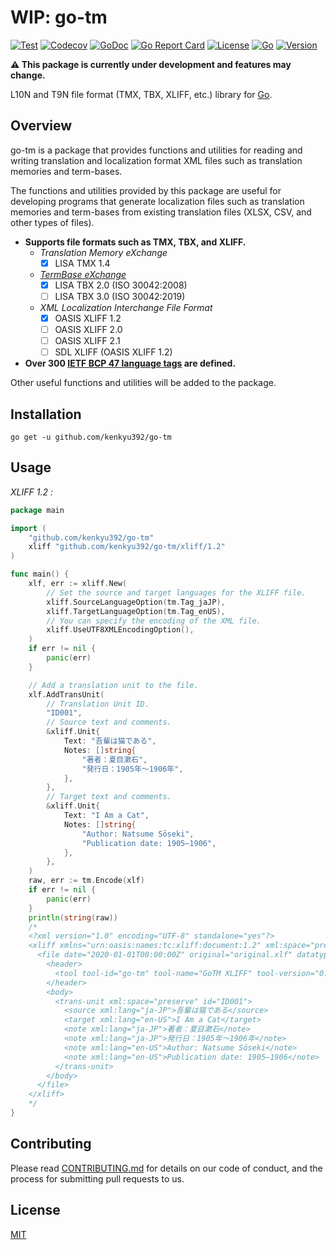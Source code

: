 # WIP: go-tm

[![Test](https://github.com/kenkyu392/go-tm/workflows/test/badge.svg)](https://github.com/kenkyu392/go-tm)
[![Codecov](https://codecov.io/gh/kenkyu392/go-tm/branch/master/graph/badge.svg)](https://codecov.io/gh/kenkyu392/go-tm)
[![GoDoc](https://godoc.org/github.com/kenkyu392/go-tm?status.svg)](https://godoc.org/github.com/kenkyu392/go-tm)
[![Go Report Card](https://goreportcard.com/badge/github.com/kenkyu392/go-tm)](https://goreportcard.com/report/github.com/kenkyu392/go-tm)
[![License](https://img.shields.io/github/license/kenkyu392/go-tm.svg)](LICENSE)
[![Go](https://img.shields.io/badge/go-1.14+-00ADD8.svg)](https://golang.org/)
[![Version](https://img.shields.io/badge/version-0.0.X-00A29C.svg)](README.md)

**:warning: This package is currently under development and features may change.**

L10N and T9N file format (TMX, TBX, XLIFF, etc.) library for [Go](https://golang.org/).

## Overview

go-tm is a package that provides functions and utilities for reading and writing translation and localization format XML files such as translation memories and term-bases.

The functions and utilities provided by this package are useful for developing programs that generate localization files such as translation memories and term-bases from existing translation files (XLSX, CSV, and other types of files).

- **Supports file formats such as TMX, TBX, and XLIFF.**
  - _Translation Memory eXchange_
    - [x] LISA TMX 1.4
  - _[TermBase eXchange](https://www.tbxinfo.net/)_
    - [x] LISA TBX 2.0 (ISO 30042:2008)
    - [ ] LISA TBX 3.0 (ISO 30042:2019)
  - _XML Localization Interchange File Format_
    - [x] OASIS XLIFF 1.2
    - [ ] OASIS XLIFF 2.0
    - [ ] OASIS XLIFF 2.1
    - [ ] SDL XLIFF (OASIS XLIFF 1.2)
- **Over 300 [IETF BCP 47 language tags](docs/ietf-bcp-47-language-tags.md) are defined.**

Other useful functions and utilities will be added to the package.

## Installation

```
go get -u github.com/kenkyu392/go-tm
```

## Usage

_XLIFF 1.2 :_

```go
package main

import (
	"github.com/kenkyu392/go-tm"
	xliff "github.com/kenkyu392/go-tm/xliff/1.2"
)

func main() {
	xlf, err := xliff.New(
		// Set the source and target languages for the XLIFF file.
		xliff.SourceLanguageOption(tm.Tag_jaJP),
		xliff.TargetLanguageOption(tm.Tag_enUS),
		// You can specify the encoding of the XML file.
		xliff.UseUTF8XMLEncodingOption(),
	)
	if err != nil {
		panic(err)
	}

	// Add a translation unit to the file.
	xlf.AddTransUnit(
		// Translation Unit ID.
		"ID001",
		// Source text and comments.
		&xliff.Unit{
			Text: "吾輩は猫である",
			Notes: []string{
				"著者：夏目漱石",
				"発行日：1905年～1906年",
			},
		},
		// Target text and comments.
		&xliff.Unit{
			Text: "I Am a Cat",
			Notes: []string{
				"Author‎: ‎Natsume Sōseki",
				"Publication date: 1905–1906",
			},
		},
	)
	raw, err := tm.Encode(xlf)
	if err != nil {
		panic(err)
	}
	println(string(raw))
	/*
	<?xml version="1.0" encoding="UTF-8" standalone="yes"?>
	<xliff xmlns="urn:oasis:names:tc:xliff:document:1.2" xml:space="preserve" version="1.2">
	  <file date="2020-01-01T00:00:00Z" original="original.xlf" datatype="plaintext" source-language="ja-JP" target-language="en-US">
	    <header>
	      <tool tool-id="go-tm" tool-name="GoTM XLIFF" tool-version="0.1.0"></tool>
	    </header>
	    <body>
	      <trans-unit xml:space="preserve" id="ID001">
	        <source xml:lang="ja-JP">吾輩は猫である</source>
	        <target xml:lang="en-US">I Am a Cat</target>
	        <note xml:lang="ja-JP">著者：夏目漱石</note>
	        <note xml:lang="ja-JP">発行日：1905年～1906年</note>
	        <note xml:lang="en-US">Author‎: ‎Natsume Sōseki</note>
	        <note xml:lang="en-US">Publication date: 1905–1906</note>
	      </trans-unit>
	    </body>
	  </file>
	</xliff>
	*/
}
```

## Contributing

Please read [CONTRIBUTING.md](CONTRIBUTING.md) for details on our code of conduct, and the process for submitting pull requests to us.

## License

[MIT](LICENSE)
